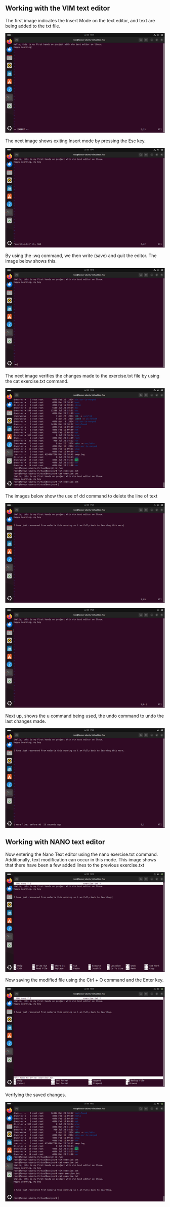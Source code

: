 ## Working with the VIM text editor

The first image indicates the Insert Mode on the text editor, and text are being added to the txt file.

![Linux based EC2 instance](./Img3/A.png)

The next image shows exiting Insert mode by pressing the Esc key. 

![Linux based EC2 instance](./Img3/B.png)

By using the :wq command, we then write (save) and quit the editor. The image below shows this. 

![Linux based EC2 instance](./Img3/C.png)

The next image verifies the changes made to the exercise.txt file by using the cat exercise.txt command. 

![Linux based EC2 instance](./Img3/D.png)

The images below show the use of dd command to delete the line of text 

![Linux based EC2 instance](./Img3/H.png)

![Linux based EC2 instance](./Img3/I.png)

Next up, shows the u command being used, the undo command to undo the last changes made.

![Linux based EC2 instance](./Img3/J.png)



## Working with NANO text editor

Now entering the Nano Text editor using the nano exercise.txt command. Additionally, text modification can occur in this mode. This image shows that there have been a few added lines to the previous exercise.txt

![Linux based EC2 instance](./Img3/E.png)

Now saving the modified file using the Ctrl + O command and the Enter key. 

![Linux based EC2 instance](./Img3/F.png)

Verifying the saved changes. 

![Linux based EC2 instance](./Img3/G.png)
